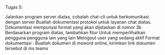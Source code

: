 Tugas 5:

Jalankan program server diatas, cobalah chat-cli untuk berkomunikasi dengan server
Buatlah dokumentasi protokol untuk layanan chat diatas. Dokumentasi mempunyai format yang akan dijelaskan di nomor 3b
Berdasarkan program diatas, tambahkan fitur
Untuk memperlihatkan pengguna pengguna lain yang lain
Melogout user yang sedang aktif
Format dokumentasi :
Buatlah dokumen di msword online, kirimkan link dokumen tersebut di ms teams


